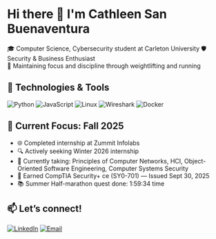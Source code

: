 # Hi there 👋 I'm Cathleen San Buenaventura

🎓 Computer Science, Cybersecurity student at Carleton University 
🛡️ Security & Business Enthusiast  
🏃 Maintaining focus and discipline through weightlifting and running

## 🔧 Technologies & Tools
![Python](https://img.shields.io/badge/-Python-333333?style=flat&logo=python)
![JavaScript](https://img.shields.io/badge/-JavaScript-333333?style=flat&logo=javascript)
![Linux](https://img.shields.io/badge/-Linux-333333?style=flat&logo=linux)
![Wireshark](https://img.shields.io/badge/-Wireshark-333333?style=flat&logo=wireshark)
![Docker](https://img.shields.io/badge/-Docker-333333?style=flat&logo=docker)

## 📌 Current Focus: Fall 2025
- 🌐 Completed internship at Zummit Infolabs
- 🔍 Actively seeking Winter 2026 internship
- 🧠 Currently taking: Principles of Computer Networks, HCI, Object-Oriented Software Engineering, Computer Systems Security
- 🏅 Earned CompTIA Security+ ce (SY0-701) — Issued Sept 30, 2025
- 📚 Summer Half-marathon quest done: 1:59:34 time

## 📫 Let’s connect!
[![LinkedIn](https://img.shields.io/badge/-LinkedIn-0A66C2?style=flat&logo=linkedin&logoColor=white)](https://linkedin.com/in/your-profile](https://www.linkedin.com/in/cathleen-san-buenaventura-42468121b/))
[![Email](https://img.shields.io/badge/-Email-D14836?style=flat&logo=gmail&logoColor=white)](sanbuenaventuracathleen@gmail.com)
